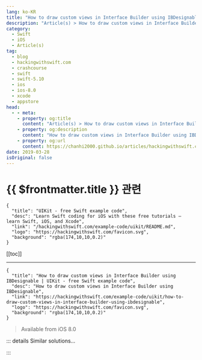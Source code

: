 ```yaml
---
lang: ko-KR
title: "How to draw custom views in Interface Builder using IBDesignable"
description: "Article(s) > How to draw custom views in Interface Builder using IBDesignable"
category:
  - Swift
  - iOS
  - Article(s)
tag: 
  - blog
  - hackingwithswift.com
  - crashcourse
  - swift
  - swift-5.10
  - ios
  - ios-8.0
  - xcode
  - appstore
head:
  - - meta:
    - property: og:title
      content: "Article(s) > How to draw custom views in Interface Builder using IBDesignable"
    - property: og:description
      content: "How to draw custom views in Interface Builder using IBDesignable"
    - property: og:url
      content: https://chanhi2000.github.io/articles/hackingwithswift.com/example-code/uikit/how-to-draw-custom-views-in-interface-builder-using-ibdesignable.html
date: 2019-03-28
isOriginal: false
---
```


# {{ $frontmatter.title }} 관련

```component VPCard
{
  "title": "UIKit - free Swift example code",
  "desc": "Learn Swift coding for iOS with these free tutorials – learn Swift, iOS, and Xcode",
  "link": "/hackingwithswift.com/example-code/uikit/README.md",
  "logo": "https://hackingwithswift.com/favicon.svg",
  "background": "rgba(174,10,10,0.2)"
}
```

[[toc]]

---

```component VPCard
{
  "title": "How to draw custom views in Interface Builder using IBDesignable | UIKit - free Swift example code",
  "desc": "How to draw custom views in Interface Builder using IBDesignable",
  "link": "https://hackingwithswift.com/example-code/uikit/how-to-draw-custom-views-in-interface-builder-using-ibdesignable",
  "logo": "https://hackingwithswift.com/favicon.svg",
  "background": "rgba(174,10,10,0.2)"
}
```

> Available from iOS 8.0

<!-- TODO: 작성 -->

<!--
You've always been able to have custom views inside your apps, but if you're having a hard time visualizing how they look at design time then you should try `@IBDesignable`: it lets you see exactly how your custom views look inside IB, and if you combine it with `@IBInspectable` you can even adjust your view's design there too.

This example view draws an ellipse that fills itself. If you add this to your project, create a view, then set that view to have this custom subclass, you'll see an ellipse appear immediately. You can move the view or resize it, and the ellipse will be updated. Plus, because I used `@IBInspectable` you can adjust the colors and stroke width right inside the attributes inspector, helping you make sure your UI looks exactly as you expect.

```swift
@IBDesignable class EllipseView: UIView {
    @IBInspectable var strokeWidth: CGFloat = 0
    @IBInspectable var fillColor: UIColor = UIColor.black
    @IBInspectable var strokeColor: UIColor = UIColor.clear

    override func draw(_ rect: CGRect) {
        guard let context = UIGraphicsGetCurrentContext() else { return }
        let rectangle = bounds.insetBy(dx: strokeWidth / 2, dy: strokeWidth / 2)

        context.setFillColor(fillColor.cgColor)
        context.setStrokeColor(strokeColor.cgColor)
        context.setLineWidth(strokeWidth)

        context.addEllipse(in: rectangle)
        context.drawPath(using: .fillStroke)
    }
}
```

-->

::: details Similar solutions…

<!--
/example-code/uikit/how-to-use-ibinspectable-to-adjust-values-in-interface-builder">How to use IBInspectable to adjust values in Interface Builder 
/example-code/xcode/how-to-lock-interface-builder-controls-to-stop-accidental-changes">How to lock Interface Builder controls to stop accidental changes 
/quick-start/swiftui/swiftui-vs-interface-builder-and-storyboards">SwiftUI vs Interface Builder and storyboards 
/example-code/xcode/how-to-used-a-named-uicolor-in-code-and-interface-builder">How to used a named UIColor in code and Interface Builder 
/quick-start/swiftui/how-to-draw-images-using-image-views">How to draw images using Image views</a>
-->

:::

